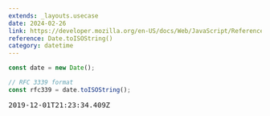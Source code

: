 ```yaml
---
extends: _layouts.usecase
date: 2024-02-26
link: https://developer.mozilla.org/en-US/docs/Web/JavaScript/Reference/Global_Objects/Date/toISOString
reference: Date.toISOString()
category: datetime
---
```


```javascript
const date = new Date();

// RFC 3339 format
const rfc339 = date.toISOString();
```

<pre class="output">2019-12-01T21:23:34.409Z</pre>
